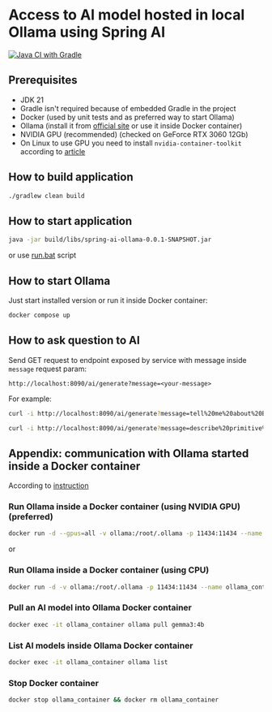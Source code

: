 # Access to AI model hosted in local Ollama using Spring AI

[![Java CI with Gradle](https://github.com/andrei-punko/spring-ai-ollama/actions/workflows/gradle.yml/badge.svg)](https://github.com/andrei-punko/spring-ai-ollama/actions/workflows/gradle.yml)

## Prerequisites
- JDK 21
- Gradle isn't required because of embedded Gradle in the project
- Docker (used by unit tests and as preferred way to start Ollama)
- Ollama (install it from [official site](https://ollama.com/download) or use it inside Docker container)
- NVIDIA GPU (recommended) (checked on GeForce RTX 3060 12Gb)
- On Linux to use GPU you need to install `nvidia-container-toolkit` according to [article](https://stackoverflow.com/questions/25185405/using-gpu-from-a-docker-container)

## How to build application

```bash
./gradlew clean build
```

## How to start application

```bash
java -jar build/libs/spring-ai-ollama-0.0.1-SNAPSHOT.jar
```
or use [run.bat](run.bat) script

## How to start Ollama

Just start installed version or run it inside Docker container:
```bash
docker compose up
```

## How to ask question to AI

Send GET request to endpoint exposed by service with message inside `message` request param:
```
http://localhost:8090/ai/generate?message=<your-message>
```

For example:
```bash
curl -i http://localhost:8090/ai/generate?message=tell%20me%20about%20Belarus
```

```bash
curl -i http://localhost:8090/ai/generate?message=describe%20primitive%20types%20in%20Java
```

## Appendix: communication with Ollama started inside a Docker container

According to [instruction](https://ollama.com/blog/ollama-is-now-available-as-an-official-docker-image)

### Run Ollama inside a Docker container (using NVIDIA GPU) (preferred)
```bash
docker run -d --gpus=all -v ollama:/root/.ollama -p 11434:11434 --name ollama_container ollama/ollama
```
or

### Run Ollama inside a Docker container (using CPU)
```bash
docker run -d -v ollama:/root/.ollama -p 11434:11434 --name ollama_container ollama/ollama
```

### Pull an AI model into Ollama Docker container
```bash
docker exec -it ollama_container ollama pull gemma3:4b
```

### List AI models inside Ollama Docker container
```bash
docker exec -it ollama_container ollama list
```

### Stop Docker container
```bash
docker stop ollama_container && docker rm ollama_container
```
